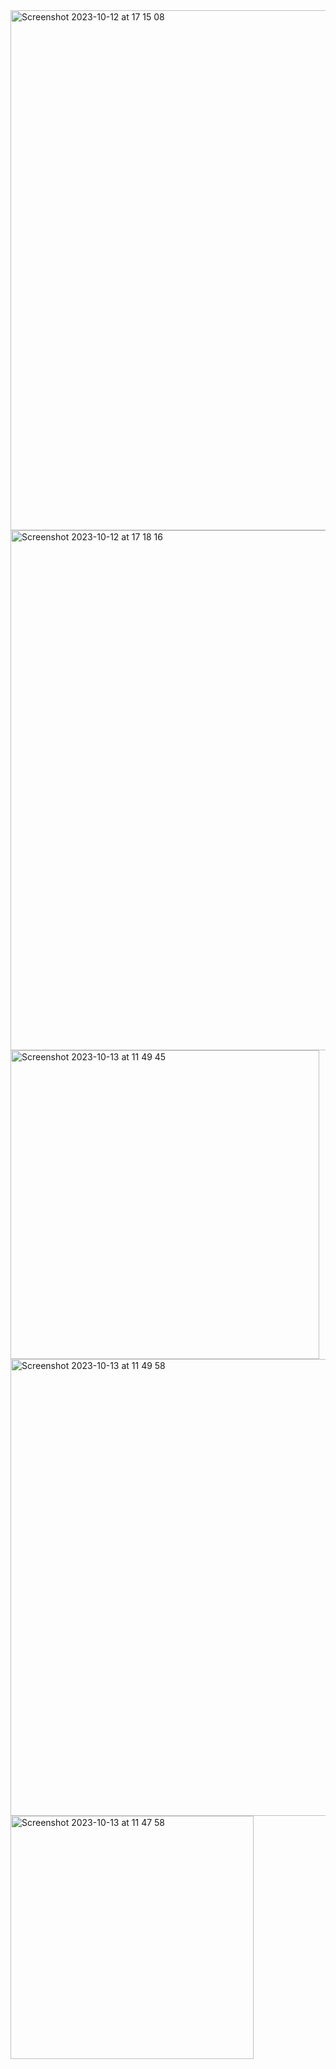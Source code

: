<img width="832" alt="Screenshot 2023-10-12 at 17 15 08" src="https://github.com/Avichal14/JavaScript/assets/105901472/f47002e0-e757-4353-a36b-e7420142ad70">
<img width="832" alt="Screenshot 2023-10-12 at 17 18 16" src="https://github.com/Avichal14/JavaScript/assets/105901472/3200a958-4d6c-485a-8245-ddc013f4269f">
<img width="494" alt="Screenshot 2023-10-13 at 11 49 45" src="https://github.com/Avichal14/JavaScript/assets/105901472/6b4f5fcc-9ee1-4760-afe9-9b562ce30723">
<img width="731" alt="Screenshot 2023-10-13 at 11 49 58" src="https://github.com/Avichal14/JavaScript/assets/105901472/d8270693-4dd4-4c7d-afe0-485177a3dd82">


<img width="389" alt="Screenshot 2023-10-13 at 11 47 58" src="https://github.com/Avichal14/JavaScript/assets/105901472/99b04e7d-a5f2-40dd-b74d-9657ae7d9974">
